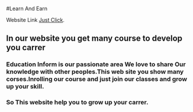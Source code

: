 #Learn And Earn

Website Link [Just Click](https://github.com/facebook/create-react-app).

## In our website you get many course to develop you carrer



### Education Inform is our passionate area We love to share Our knowledge with other peoples.This web site you show many corses.Inrolling our course and just join our classes and grow up your skill.



### So This website help you to grow up your carrer.

